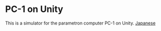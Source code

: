 # PC-1 on Unity

This is a simulator for the parametron computer PC-1 on Unity. 
[Japanese](README_ja.md)
